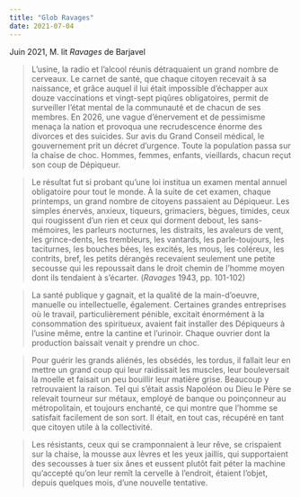 ```yaml
---
title: "Glob Ravages"
date: 2021-07-04
---
```


Juin 2021, M. lit *Ravages* de Barjavel 

>L’usine, la radio et l’alcool réunis détraquaient un grand nombre de cerveaux. Le carnet de santé, que chaque citoyen recevait à sa naissance, et grâce auquel il lui était impossible d’échapper aux douze vaccinations et vingt-sept piqûres obligatoires, permit de surveiller l’état mental de la communauté et de chacun de ses membres. En 2026, une vague d’énervement et de pessimisme menaça la nation et provoqua une recrudescence énorme des divorces et des suicides. Sur avis du Grand Conseil médical, le gouvernement prit un décret d’urgence. Toute la population passa sur la chaise de choc. Hommes, femmes, enfants, vieillards, chacun reçut son coup de Dépiqueur.

>Le résultat fut si probant qu’une loi institua un examen mental annuel obligatoire pour tout le monde. À la suite de cet examen, chaque printemps, un grand nombre de citoyens passaient au Dépiqueur. Les simples énervés, anxieux, tiqueurs, grimaciers, bègues, timides, ceux qui rougissent d’un rien et ceux qui dorment debout, les sans-mémoires, les parleurs nocturnes, les distraits, les avaleurs de vent, les grince-dents, les trembleurs, les vantards, les parle-toujours, les taciturnes, les bouches bées, les excités, les mous, les coléreux, les contrits, bref, les petits dérangés recevaient seulement une petite secousse qui les repoussait dans le droit chemin de l’homme moyen dont ils tendaient à s’écarter. (*Ravages* 1943, pp. 101-102)





>La santé publique y gagnait, et la qualité de la main-d’oeuvre, manuelle ou intellectuelle, également. Certaines grandes entreprises où le travail, particulièrement pénible, excitait énormément à la consommation des spiritueux, avaient fait installer des Dépiqueurs à l’usine même, entre la cantine et l’urinoir. Chaque ouvrier dont la production baissait venait y prendre un choc.

> Pour guérir les grands aliénés, les obsédés, les tordus, il fallait leur en mettre un grand coup qui leur raidissait les muscles, leur bouleversait la moelle et faisait un peu bouillir leur matière grise. Beaucoup y retrouvaient la raison. Tel qui s’était assis Napoléon ou Dieu le Père se relevait tourneur sur métaux, employé de banque ou poinçonneur au métropolitain, et toujours enchanté, ce qui montre que l’homme se satisfait facilement de son sort. Il était, en tout cas, récupéré en tant que citoyen utile à la collectivité.

>Les résistants, ceux qui se cramponnaient à leur rêve, se crispaient sur la chaise, la mousse aux lèvres et les yeux jaillis, qui supportaient des secousses à tuer six ânes et eussent plutôt fait péter la machine qu’accepté qu’on leur remît la cervelle à l’endroit, étaient l’objet, depuis quelques mois, d’une nouvelle tentative.